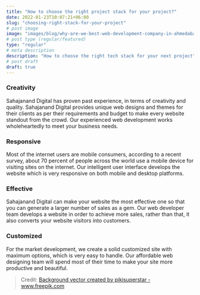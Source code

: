 ```yaml
---
title: "How to choose the right project stack for your project?"
date: 2022-01-23T10:07:21+06:00
slug: "choosing-right-stack-for-your-project"
# post image
image: "images/blog/why-are-we-best-web-development-company-in-ahmedabad.png"
# post type (regular/featured)
type: "regular"
# meta description
description: "How to choose the right tech stack for your next project"
# post draft
draft: true
---
```



### Creativity
Sahajanand Digital has proven past experience, in terms of creativity and quality. Sahajanand Digital provides unique web designs and themes for their clients as per their requirements and budget to make every website standout from the crowd. Our experienced web development works wholeheartedly to meet your business needs.

### Responsive
Most of the internet users are mobile consumers, according to a recent survey, about 70 percent of people across the world use a mobile device for visiting sites on the internet. Our intelligent user interface develops the website which is very responsive on both mobile and desktop platforms.

### Effective
Sahajanand Digital can make your website the most effective one so that you can generate a larger number of sales as a gem. Our web developer team develops a website in order to achieve more sales, rather than that, it also converts your website visitors into customers.

### Customized
For the market development, we create a solid customized site with maximum options, which is very easy to handle. Our affordable web designing team will spend most of their time to make your site more productive and beautiful.


> Credit:
<a href='https://www.freepik.com/vectors/background'>Background vector created by pikisuperstar - www.freepik.com</a>